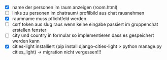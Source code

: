 - [X] name der personen im raum anzeigen (room.html)
- [ ] links zu personen im chatraum/ profilbild aus chat rausnehmen
- [X] raumname muss pflichtfeld werden
- [ ] csrf token aus slug raus wenn keine eingabe passiert im gruppenchat erstellen fenster
- [ ] city und country in formular so implementieren dass es gespeichert werden kann
- [X] cities-light installiert (pip install django-cities-light > python manage.py cities_light) -> migration nicht vergessen!!!
